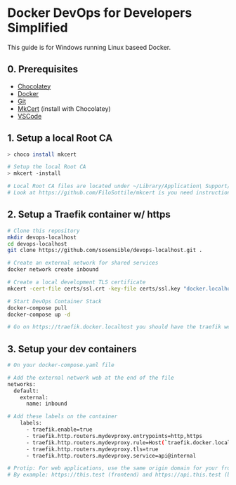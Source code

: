 # Docker DevOps for Developers Simplified
This guide is for Windows running Linux baseed Docker.

## 0. Prerequisites

- [Chocolatey](https://chocolatey.org/install)
- [Docker](https://docs.docker.com/docker-for-windows/install/)
- [Git](https://git-scm.com/)
- [MkCert](https://chocolatey.org/packages/mkcert) (install with Chocolatey)
- [VSCode](https://code.visualstudio.com/)


## 1. Setup a local Root CA

```sh
> choco install mkcert

# Setup the local Root CA
> mkcert -install

# Local Root CA files are located under ~/Library/Application\ Support/mkcert
# Look at https://github.com/FiloSottile/mkcert is you need instructions to install them on another device
```

## 2. Setup a Traefik container w/ https

```sh
# Clone this repository
mkdir devops-localhost
cd devops-localhost
git clone https://github.com/sosensible/devops-localhost.git .

# Create an external network for shared services
docker network create inbound

# Create a local development TLS certificate
mkcert -cert-file certs/ssl.crt -key-file certs/ssl.key "docker.localhost" "*.docker.localhost"

# Start DevOps Container Stack
docker-compose pull
docker-compose up -d

# Go on https://traefik.docker.localhost you should have the traefik web dashboard serve over https
```

## 3. Setup your dev containers

```sh
# On your docker-compose.yaml file

# Add the external network web at the end of the file
networks:
  default:
    external:
      name: inbound

# Add these labels on the container
    labels:
      - traefik.enable=true
      - traefik.http.routers.mydevproxy.entrypoints=http,https
      - traefik.http.routers.mydevproxy.rule=Host(`traefik.docker.localhost`)
      - traefik.http.routers.mydevproxy.tls=true
      - traefik.http.routers.mydevproxy.service=api@internal

# Protip: For web applications, use the same origin domain for your frontend and backend to avoid cookies sharing issues.
# By example: https://this.test (frontend) and https://api.this.test (backend)
```
